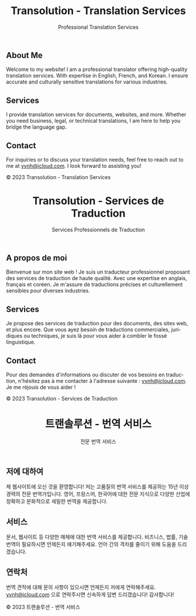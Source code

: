 <!DOCTYPE html>
<html lang="en, fr, kr">
<head>
  <meta charset="UTF-8">
  <meta name="viewport" content="width=device-width, initial-scale=1.0">
  <style>
    body {
      font-family: '-apple-system','system-ui','BlinkMacSystemFont','Helvetica Neue','Segoe UI','Roboto','Arial','sans-serif';
    }
  </style>
</head>
<body>
  <!-- English Version -->
  <header>
    <h1>Transolution - Translation Services</h1>
    <p>Professional Translation Services</p>
  </header>

  <section>
    <h2>About Me</h2>
    <p>
      Welcome to my website! I am a professional translator offering high-quality translation services. With expertise in English, French, and Korean. I ensure accurate and culturally sensitive translations for various industries.
    </p>
  </section>

  <section>
    <h2>Services</h2>
    <p>
      I provide translation services for documents, websites, and more. Whether you need business, legal, or technical translations, I am here to help you bridge the language gap.
    </p>
  </section>

  <section>
    <h2>Contact</h2>
    <p>
      For inquiries or to discuss your translation needs, feel free to reach out to me at <a href="mailto:yvnh@icloud.com">yvnh@icloud.com</a>. I look forward to assisting you!
    </p>
  </section>

  <footer>
    <p>&copy; 2023 Transolution - Translation Services</p>
  </footer>

  <!-- French Version -->
  <header>
    <h1 lang="fr">Transolution - Services de Traduction</h1>
    <p lang="fr">Services Professionnels de Traduction</p>
  </header>

  <section lang="fr">
    <h2>A propos de moi</h2>
    <p>
      Bienvenue sur mon site web ! Je suis un traducteur professionnel proposant des services de traduction de haute qualité. Avec une expertise en anglais, français et coréen. Je m'assure de traductions précises et culturellement sensibles pour diverses industries.
    </p>
  </section>

  <section lang="fr">
    <h2>Services</h2>
    <p>
      Je propose des services de traduction pour des documents, des sites web, et plus encore. Que vous ayez besoin de traductions commerciales, juridiques ou techniques, je suis là pour vous aider à combler le fossé linguistique.
    </p>
  </section>

  <section lang="fr">
    <h2>Contact</h2>
    <p>
      Pour des demandes d'informations ou discuter de vos besoins en traduction, n'hésitez pas à me contacter à l'adresse suivante : <a href="mailto:yvnh@icloud.com">yvnh@icloud.com</a>. Je me réjouis de vous aider !
    </p>
  </section>

  <footer lang="fr">
    <p>&copy; 2023 Transolution - Services de Traduction</p>
  </footer>

  <!-- Korean Version -->
  <header>
    <h1 lang="ko">트랜솔루션 - 번역 서비스</h1>
    <p lang="ko">전문 번역 서비스</p>
  </header>

  <section lang="ko">
    <h2>저에 대하여</h2>
    <p>
      제 웹사이트에 오신 것을 환영합니다! 저는 고품질의 번역 서비스를 제공하는 15년 이상 경력의 전문 번역가입니다. 영어, 프랑스어, 한국어에 대한 전문 지식으로 다양한 산업에 정확하고 문화적으로 세밀한 번역을 제공합니다.
    </p>
  </section>

  <section lang="ko">
    <h2>서비스</h2>
    <p>
      문서, 웹사이트 등 다양한 매체에 대한 번역 서비스를 제공합니다. 비즈니스, 법률, 기술 번역이 필요하시면 언제든지 얘기해주세요. 언어 간의 격차를 줄이기 위해 도움을 드리겠습니다.
    </p>
  </section>

  <section lang="ko">
    <h2>연락처</h2>
    <p>
      번역 견적에 대해 문의 사항이 있으시면 언제든지 저에게 연락해주세요. <a href="mailto:yvnh@icloud.com">yvnh@icloud.com</a> 으로 연락주시면 신속하게 답변 드리겠습니다! 감사합니다!
    </p>
  </section>

  <footer lang="ko">
    <p>&copy; 2023 트랜솔루션 - 번역 서비스</p>
  </footer>
</body>
</html>
